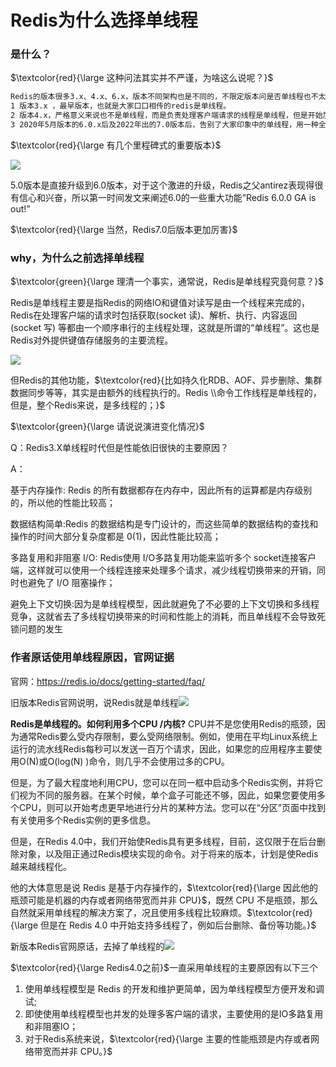 # Redis为什么选择单线程

### 是什么？

$\textcolor{red}{\large 这种问法其实并不严谨，为啥这么说呢？}$

```tex
Redis的版本很多3.x、4.x、6.x，版本不同架构也是不同的，不限定版本问是否单线程也不太严谨。
1 版本3.x ，最早版本，也就是大家口口相传的redis是单线程。
2 版本4.x，严格意义来说也不是单线程，而是负责处理客户端请求的线程是单线程，但是开始加了点多线程的东西(异步删除)。---貌似
3 2020年5月版本的6.0.x后及2022年出的7.0版本后，告别了大家印象中的单线程，用一种全新的多线程来解决问题。---实锤
```

$\textcolor{red}{\large 有几个里程碑式的重要版本}$

![](images/1.里程碑式版本.png)

5.0版本是直接升级到6.0版本，对于这个激进的升级，Redis之父antirez表现得很有信心和兴奋，所以第一时间发文来阐述6.0的一些重大功能”Redis 6.0.0 GA is out!” 

$\textcolor{red}{\large 当然，Redis7.0后版本更加厉害}$

### why，为什么之前选择单线程

$\textcolor{green}{\large 理清一个事实，通常说，Redis是单线程究竟何意？}$

Redis是单线程主要是指Redis的网络IO和键值对读写是由一个线程来完成的，Redis在处理客户端的请求时包括获取(socket 读)、解析、执行、内容返回(socket 写) 等都由一个顺序串行的主线程处理，这就是所谓的“单线程”。这也是Redis对外提供键值存储服务的主要流程。

![](images/2.Redis采用reactor模式.png)

但Redis的其他功能，$\textcolor{red}{比如持久化RDB、AOF、异步删除、集群数据同步等等，其实是由额外的线程执行的。Redis \\命令工作线程是单线程的，但是，整个Redis来说，是多线程的；}$

$\textcolor{green}{\large 请说说演进变化情况}$

Q：Redis3.X单线程时代但是性能依旧很快的主要原因？

A：

基于内存操作: Redis 的所有数据都存在内存中，因此所有的运算都是内存级别的，所以他的性能比较高；
 
数据结构简单:Redis 的数据结构是专门设计的，而这些简单的数据结构的查找和操作的时间大部分复杂度都是 0(1)，因此性能比较高；

多路复用和非阻塞 I/O: Redis使用  I/O多路复用功能来监听多个 socket连接客户端，这样就可以使用一个线程连接来处理多个请求，减少线程切换带来的开销，同时也避免了 I/O 阻塞操作； 

避免上下文切换:因为是单线程模型，因此就避免了不必要的上下文切换和多线程竞争，这就省去了多线程切换带来的时间和性能上的消耗，而且单线程不会导致死锁问题的发生



### 作者原话使用单线程原因，官网证据

官网：https://redis.io/docs/getting-started/faq/

旧版本Redis官网说明，说Redis就是单线程![](images/3.Redis单线程怎么利用多核CPU.png)

**Redis是单线程的。如何利用多个CPU /内核?**
CPU并不是您使用Redis的瓶颈，因为通常Redis要么受内存限制，要么受网络限制。例如，使用在平均Linux系统上运行的流水线Redis每秒可以发送一百万个请求，因此，如果您的应用程序主要使用O(N)或O(log(N) )命令，则几乎不会使用过多的CPU。

但是，为了最大程度地利用CPU，您可以在同一框中启动多个Redis实例，并将它们视为不同的服务器。在某个时候，单个盒子可能还不够，因此，如果您要使用多个CPU，则可以开始考虑更早地进行分片的某种方法。您可以在“分区”页面中找到有关使用多个Redis实例的更多信息。

但是，在Redis 4.0中，我们开始使Redis具有更多线程，目前，这仅限于在后台删除对象，以及阻正通过Redis模块实现的命令。对于将来的版本，计划是使Redis越来越线程化。

他的大体意思是说 Redis 是基于内存操作的，$\textcolor{red}{\large 因此他的瓶颈可能是机器的内存或者网络带宽而并非 CPU}$，既然 CPU 不是瓶颈，那么自然就采用单线程的解决方案了，况且使用多线程比较麻烦。$\textcolor{red}{\large 但是在 Redis 4.0 中开始支持多线程了，例如后台删除、备份等功能。}$

新版本Redis官网原话，去掉了单线程的![](images/4.新版官网说明.png)

$\textcolor{red}{\large Redis4.0之前}$一直采用单线程的主要原因有以下三个

1. 使用单线程模型是 Redis 的开发和维护更简单，因为单线程模型方便开发和调试;
2. 即使使用单线程模型也并发的处理多客户端的请求，主要使用的是IO多路复用和非阻塞IO；
3. 对于Redis系统来说，$\textcolor{red}{\large 主要的性能瓶颈是内存或者网络带宽而并非 CPU。}$









